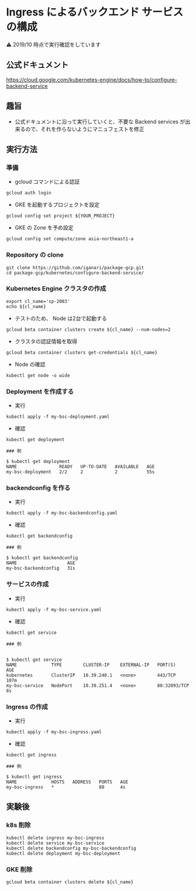 # Ingress によるバックエンド サービスの構成

:warning: 2019/10 時点で実行確認をしています

## 公式ドキュメント

https://cloud.google.com/kubernetes-engine/docs/how-to/configure-backend-service

## 趣旨

+ 公式ドキュメントに沿って実行していくと、不要な Backend services が出来るので、それを作らないようにマニュフェストを修正

## 実行方法

### 準備

+ gcloud コマンドによる認証

```
gcloud auth login
```

+ GKE を起動するプロジェクトを設定

```
gcloud config set project ${YOUR_PROJECT}
```

+ GKE の Zone を予め設定

```
gcloud config set compute/zone asia-northeast1-a
```

### Repository の clone

```
git clone https://github.com/iganari/package-gcp.git
cd package-gcp/kubernetes/configure-backend-service/
```




### Kubernetes Engine クラスタの作成

```
export cl_name='sp-2003'
echo ${cl_name}
```

+ テストのため、 Node は2台で起動する

```
gcloud beta container clusters create ${cl_name} --num-nodes=2
```

+ クラスタの認証情報を取得

```
gcloud beta container clusters get-credentials ${cl_name}
```

+ Node の確認

```
kubectl get node -o wide
```

### Deployment を作成する 

+ 実行

```
kubectl apply -f my-bsc-deployment.yaml
```

+ 確認

```
kubectl get deployment
```
```
### 例

$ kubectl get deployment
NAME                READY   UP-TO-DATE   AVAILABLE   AGE
my-bsc-deployment   2/2     2            2           55s
```

### backendconfig を作る

+ 実行

```
kubectl apply -f my-bsc-backendconfig.yaml
```

+ 確認

```
kubectl get backendconfig
```
```
### 例

$ kubectl get backendconfig
NAME                   AGE
my-bsc-backendconfig   31s
```

### サービスの作成

+ 実行

```
kubectl apply -f my-bsc-service.yaml
```

+ 確認

```
kubectl get service
```

```
### 例


$ kubectl get service
NAME             TYPE        CLUSTER-IP    EXTERNAL-IP   PORT(S)        AGE
kubernetes       ClusterIP   10.39.240.1   <none>        443/TCP        107m
my-bsc-service   NodePort    10.39.251.4   <none>        80:32093/TCP   8s
```

### Ingress の作成

+ 実行

```
kubectl apply -f my-bsc-ingress.yaml
```

+ 確認

```
kubectl get ingress
```
```
### 例

$ kubectl get ingress
NAME             HOSTS   ADDRESS   PORTS   AGE
my-bsc-ingress   *                 80      4s
```

## 実験後

### k8s 削除

```
kubectl delete ingress my-bsc-ingress
kubectl delete service my-bsc-service
kubectl delete backendconfig my-bsc-backendconfig
kubectl delete deployment my-bsc-deployment
```

### GKE 削除

```
gcloud beta container clusters delete ${cl_name}
```
